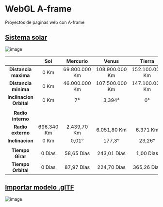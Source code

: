 # WebGL A-frame
Proyectos de paginas web con A-frame

## [Sistema solar](https://xaival.github.io/WebGL-A-frame/Sistema%20solar/)
![image](https://user-images.githubusercontent.com/54257745/134579285-27fde9fd-dcd5-48fa-b800-e23e17d8004b.png)


|                         |Sol        |Mercurio      |Venus          |Tierra         |Luna        |Marte          |Jupiter        |Saturno          |Anillo     |Urano            |Anillo     |Neptuno          |
|:---:                    |:---:      |:---:         |:---:          |:---:          |:---:       |:---:          |:---:          |:---:            |:---:      |:---:            |:---:      |:---:            |
| **Distancia maxima**    |0 Km       |69.800.000 Km |108.900.000 Km |152.100.000 Km |405.696 Km  |249.100.000 Km |815.700.000 Km |1.503.000.000 Km |0 Km       |3.003.000.000 Km |0 Km       |4.546.000.000 Km |
| **Distancia minima**    |0 Km       |46.000.000 Km |107.500.000 Km |147.100.000 Km |363.104 Km  |206.700.000 Km |740.900.000 Km |1.348.000.000 Km |0 Km       |2.739.000.000 Km |0 Km       |4.456.000.000 Km |
| **Inclinacion Orbital** |0 Km       |7°            |3,394°         |0°             |5°          |1,850°         |1,303°         |2,489°           |0          |0,773°           |0          |1,770°           |
|                         |           |              |               |               |            |               |               |                 |           |                 |           |                 |
| **Radio interno**       |           |              |               |               |            |               |               |                 |67.000 Km  |                 |41837 Km   |                 |
| **Radio externo**       |696.340 Km |2.439,70 Km   |6.051,80 Km    |6.371 Km       |1.737,40 Km |3.389,50 Km    |69.911 Km      |58.232 Km        |136.800 Km |25.362 Km        |103.000 Km |24.622 Km        |
| **Inclinacion**         |0 Km       |0,01°         |177,3°         |23,26°         |88,3°       |25,19°         |3,13°          |26,73°           |7°         |97,77°           |98°        |28,32°           |
|                         |           |              |               |               |            |               |               |                 |           |                 |           |                 |
| **Tiempo Girar**        |0 Dias     |58,65 Dias    |243,01 Dias    |1,00 Dias      |28,00 Dias  |1,03 Dias      |0,41 Dias      |0,43 Dias        |           |0,72 Dias        |           |671,00 Dias      |
| **Tiempo Orbital**      |0 Dias     |87,97 Dias    |224,70 Dias    |365,26 Dias    |28,00 Dias  |686,20 Dias    |4328,90 Dias   |10738,30 Dias    |           |30568,75 Dias    |           |59757,80 Dias    |



## [Importar modelo .glTF](https://xaival.github.io/WebGL-A-frame/Importar%20modelo%20.glTF/)
![image](https://user-images.githubusercontent.com/54257745/145665639-7214c0d0-c4f4-4123-9aaa-5c6ebd0f29ac.png)
